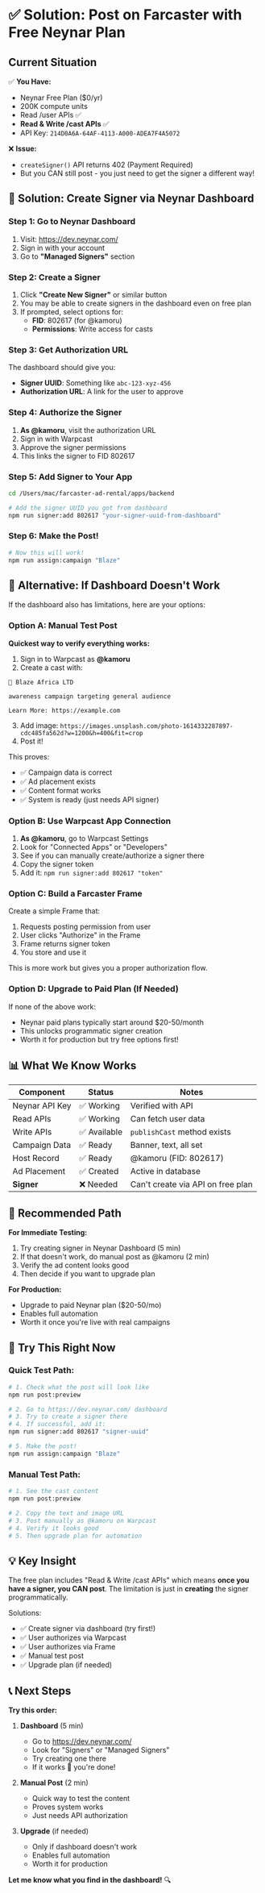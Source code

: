 # ✅ Solution: Post on Farcaster with Free Neynar Plan

## Current Situation

✅ **You Have:**
- Neynar Free Plan ($0/yr)
- 200K compute units
- Read /user APIs ✅
- **Read & Write /cast APIs** ✅
- API Key: `214D0A6A-64AF-4113-A000-ADEA7F4A5072`

❌ **Issue:**
- `createSigner()` API returns 402 (Payment Required)
- But you CAN still post - you just need to get the signer a different way!

## 🎯 Solution: Create Signer via Neynar Dashboard

### Step 1: Go to Neynar Dashboard

1. Visit: https://dev.neynar.com/
2. Sign in with your account
3. Go to **"Managed Signers"** section

### Step 2: Create a Signer

1. Click **"Create New Signer"** or similar button
2. You may be able to create signers in the dashboard even on free plan
3. If prompted, select options for:
   - **FID**: 802617 (for @kamoru)
   - **Permissions**: Write access for casts

### Step 3: Get Authorization URL

The dashboard should give you:
- **Signer UUID**: Something like `abc-123-xyz-456`
- **Authorization URL**: A link for the user to approve

### Step 4: Authorize the Signer

1. **As @kamoru**, visit the authorization URL
2. Sign in with Warpcast
3. Approve the signer permissions
4. This links the signer to FID 802617

### Step 5: Add Signer to Your App

```bash
cd /Users/mac/farcaster-ad-rental/apps/backend

# Add the signer UUID you got from dashboard
npm run signer:add 802617 "your-signer-uuid-from-dashboard"
```

### Step 6: Make the Post!

```bash
# Now this will work!
npm run assign:campaign "Blaze"
```

## 🔄 Alternative: If Dashboard Doesn't Work

If the dashboard also has limitations, here are your options:

### Option A: Manual Test Post
**Quickest way to verify everything works:**

1. Sign in to Warpcast as **@kamoru**
2. Create a cast with:
```
🎯 Blaze Africa LTD

awareness campaign targeting general audience

Learn More: https://example.com
```
3. Add image: `https://images.unsplash.com/photo-1614332287897-cdc485fa562d?w=1200&h=400&fit=crop`
4. Post it!

This proves:
- ✅ Campaign data is correct
- ✅ Ad placement exists
- ✅ Content format works
- ✅ System is ready (just needs API signer)

### Option B: Use Warpcast App Connection

1. **As @kamoru**, go to Warpcast Settings
2. Look for "Connected Apps" or "Developers"
3. See if you can manually create/authorize a signer there
4. Copy the signer token
5. Add it: `npm run signer:add 802617 "token"`

### Option C: Build a Farcaster Frame

Create a simple Frame that:
1. Requests posting permission from user
2. User clicks "Authorize" in the Frame
3. Frame returns signer token
4. You store and use it

This is more work but gives you a proper authorization flow.

### Option D: Upgrade to Paid Plan (If Needed)

If none of the above work:
- Neynar paid plans typically start around $20-50/month
- This unlocks programmatic signer creation
- Worth it for production but try free options first!

## 📊 What We Know Works

| Component | Status | Notes |
|-----------|--------|-------|
| Neynar API Key | ✅ Working | Verified with API |
| Read APIs | ✅ Working | Can fetch user data |
| Write APIs | ✅ Available | `publishCast` method exists |
| Campaign Data | ✅ Ready | Banner, text, all set |
| Host Record | ✅ Ready | @kamoru (FID: 802617) |
| Ad Placement | ✅ Created | Active in database |
| **Signer** | ❌ Needed | Can't create via API on free plan |

## 🎯 Recommended Path

**For Immediate Testing:**
1. Try creating signer in Neynar Dashboard (5 min)
2. If that doesn't work, do manual post as @kamoru (2 min)
3. Verify the ad content looks good
4. Then decide if you want to upgrade plan

**For Production:**
- Upgrade to paid Neynar plan ($20-50/mo)
- Enables full automation
- Worth it once you're live with real campaigns

## 🚀 Try This Right Now

### Quick Test Path:
```bash
# 1. Check what the post will look like
npm run post:preview

# 2. Go to https://dev.neynar.com/ dashboard
# 3. Try to create a signer there
# 4. If successful, add it:
npm run signer:add 802617 "signer-uuid"

# 5. Make the post!
npm run assign:campaign "Blaze"
```

### Manual Test Path:
```bash
# 1. See the cast content
npm run post:preview

# 2. Copy the text and image URL
# 3. Post manually as @kamoru on Warpcast
# 4. Verify it looks good
# 5. Then upgrade plan for automation
```

## 💡 Key Insight

The free plan includes "Read & Write /cast APIs" which means **once you have a signer, you CAN post**. The limitation is just in **creating** the signer programmatically.

Solutions:
- ✅ Create signer via dashboard (try first!)
- ✅ User authorizes via Warpcast
- ✅ User authorizes via Frame
- ✅ Manual test post
- ✅ Upgrade plan (if needed)

## 📞 Next Steps

**Try this order:**

1. **Dashboard** (5 min)
   - Go to https://dev.neynar.com/
   - Look for "Signers" or "Managed Signers"
   - Try creating one there
   - If it works 🎉 you're done!

2. **Manual Post** (2 min)
   - Quick way to test the content
   - Proves system works
   - Just needs API authorization

3. **Upgrade** (if needed)
   - Only if dashboard doesn't work
   - Enables full automation
   - Worth it for production

**Let me know what you find in the dashboard!** 🔍



